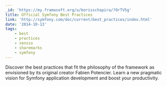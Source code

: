 ```yaml
---
_id: 'https://my.framasoft.org/u/borisschapira/?OrTV5g'
title: Official Symfony Best Practices
link: 'http://symfony.com/doc/current/best_practices/index.html'
date: '2014-10-13'
tags:
    - best
    - practices
    - sensio
    - sharemarks
    - symfony
---
```


<div class="markdown"><p>Discover the best practices that fit the philosophy of the framework as envisioned by its original creator Fabien Potencier. Learn a new pragmatic vision for Symfony application development and boost your productivity.
</p></div>

